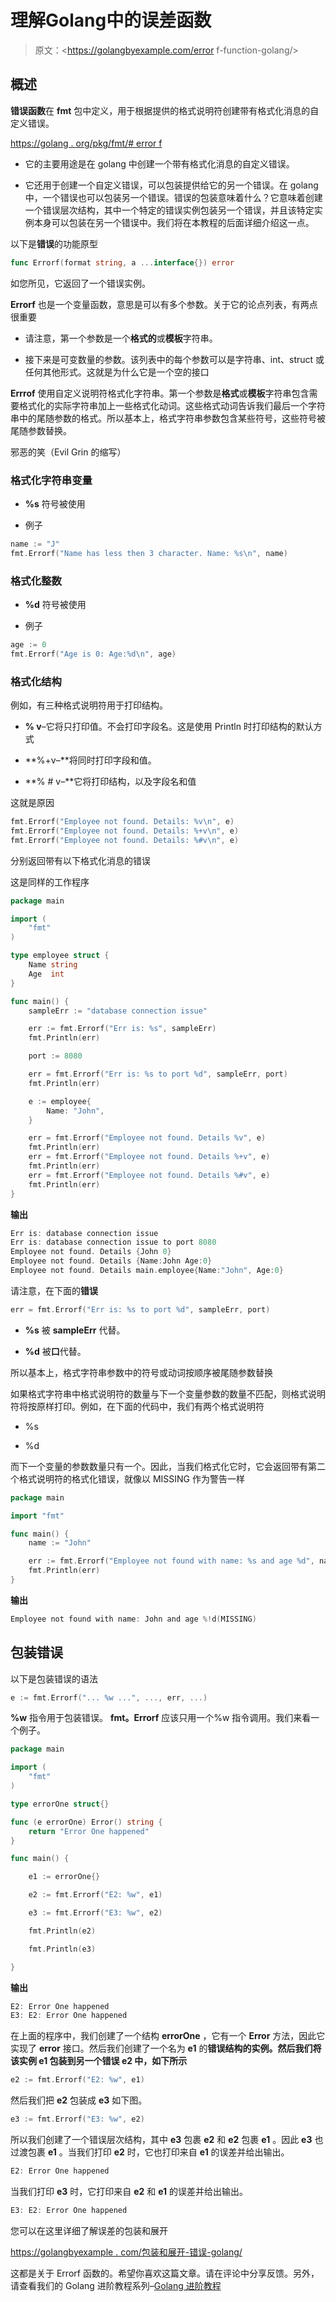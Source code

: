# 理解Golang中的误差函数

> 原文：<https://golangbyexample.com/error f-function-golang/>

## **概述**

**错误函数**在 **fmt** 包中定义，用于根据提供的格式说明符创建带有格式化消息的自定义错误。

[https://golang . org/pkg/fmt/# error f](https://golang.org/pkg/fmt/#Errorf)

*   它的主要用途是在 golang 中创建一个带有格式化消息的自定义错误。

*   它还用于创建一个自定义错误，可以包装提供给它的另一个错误。在 golang 中，一个错误也可以包装另一个错误。错误的包装意味着什么？它意味着创建一个错误层次结构，其中一个特定的错误实例包装另一个错误，并且该特定实例本身可以包装在另一个错误中。我们将在本教程的后面详细介绍这一点。

以下是**错误**的功能原型

```go
func Errorf(format string, a ...interface{}) error
```

如您所见，它返回了一个错误实例。

**Errorf** 也是一个变量函数，意思是可以有多个参数。关于它的论点列表，有两点很重要

*   请注意，第一个参数是一个**格式的**或**模板**字符串。

*   接下来是可变数量的参数。该列表中的每个参数可以是字符串、int、struct 或任何其他形式。这就是为什么它是一个空的接口

**Errrof** 使用自定义说明符格式化字符串。第一个参数是**格式**或**模板**字符串包含需要格式化的实际字符串加上一些格式化动词。这些格式动词告诉我们最后一个字符串中的尾随参数的格式。所以基本上，格式字符串参数包含某些符号，这些符号被尾随参数替换。

邪恶的笑（Evil Grin 的缩写）

### **格式化字符串变量**

*   **%s** 符号被使用

*   例子

```go
name := "J"
fmt.Errorf("Name has less then 3 character. Name: %s\n", name)
```

### **格式化整数**

*   **%d** 符号被使用

*   例子

```go
age := 0
fmt.Errorf("Age is 0: Age:%d\n", age)
```

### **格式化结构**

例如，有三种格式说明符用于打印结构。

*   **% v**–它将只打印值。不会打印字段名。这是使用 Println 时打印结构的默认方式

*   **%+v–**将同时打印字段和值。

*   **% # v–**它将打印结构，以及字段名和值

这就是原因

```go
fmt.Errorf("Employee not found. Details: %v\n", e)
fmt.Errorf("Employee not found. Details: %+v\n", e)
fmt.Errorf("Employee not found. Details: %#v\n", e)
```

分别返回带有以下格式化消息的错误

这是同样的工作程序

```go
package main

import (
	"fmt"
)

type employee struct {
	Name string
	Age  int
}

func main() {
	sampleErr := "database connection issue"

	err := fmt.Errorf("Err is: %s", sampleErr)
	fmt.Println(err)

	port := 8080

	err = fmt.Errorf("Err is: %s to port %d", sampleErr, port)
	fmt.Println(err)

	e := employee{
		Name: "John",
	}

	err = fmt.Errorf("Employee not found. Details %v", e)
	fmt.Println(err)
	err = fmt.Errorf("Employee not found. Details %+v", e)
	fmt.Println(err)
	err = fmt.Errorf("Employee not found. Details %#v", e)
	fmt.Println(err)
}
```

**输出**

```go
Err is: database connection issue
Err is: database connection issue to port 8080
Employee not found. Details {John 0}
Employee not found. Details {Name:John Age:0}
Employee not found. Details main.employee{Name:"John", Age:0}
```

请注意，在下面的**错误**

```go
err = fmt.Errorf("Err is: %s to port %d", sampleErr, port)
```

*   **%s** 被 **sampleErr** 代替。

*   **%d** 被**口**代替。

所以基本上，格式字符串参数中的符号或动词按顺序被尾随参数替换

如果格式字符串中格式说明符的数量与下一个变量参数的数量不匹配，则格式说明符将按原样打印。例如，在下面的代码中，我们有两个格式说明符

*   %s

*   %d

而下一个变量的参数数量只有一个。因此，当我们格式化它时，它会返回带有第二个格式说明符的格式化错误，就像以 MISSING 作为警告一样

```go
package main

import "fmt"

func main() {
	name := "John"

	err := fmt.Errorf("Employee not found with name: %s and age %d", name)
	fmt.Println(err)
}
```

**输出**

```go
Employee not found with name: John and age %!d(MISSING)
```

## **包装错误**

以下是包装错误的语法

```go
e := fmt.Errorf("... %w ...", ..., err, ...)
```

**%w** 指令用于包装错误。 **fmt。Errorf** 应该只用一个%w 指令调用。我们来看一个例子。

```go
package main

import (
	"fmt"
)

type errorOne struct{}

func (e errorOne) Error() string {
	return "Error One happened"
}

func main() {

	e1 := errorOne{}

	e2 := fmt.Errorf("E2: %w", e1)

	e3 := fmt.Errorf("E3: %w", e2)

	fmt.Println(e2)

	fmt.Println(e3)

}
```

**输出**

```go
E2: Error One happened
E3: E2: Error One happened
```

在上面的程序中，我们创建了一个结构 **errorOne** ，它有一个 **Error** 方法，因此它实现了 **error** 接口。然后我们创建了一个名为 **e1** 的**错误结构的实例。然后我们将该实例 **e1** 包装到另一个错误 **e2** 中，如下所示**

```go
e2 := fmt.Errorf("E2: %w", e1)
```

然后我们把 **e2** 包装成 **e3** 如下图。

```go
e3 := fmt.Errorf("E3: %w", e2)
```

所以我们创建了一个错误层次结构，其中 **e3** 包裹 **e2** 和 **e2** 包裹 **e1** 。因此 **e3** 也过渡包裹 **e1** 。当我们打印 **e2** 时，它也打印来自 **e1** 的误差并给出输出。

```go
E2: Error One happened
```

当我们打印 **e3** 时，它打印来自 **e2** 和 **e1** 的误差并给出输出。

```go
E3: E2: Error One happened
```

您可以在这里详细了解误差的包装和展开

[https://golangbyexample . com/包装和展开-错误-golang/](https://golangbyexample.com/wrapping-and-unwrapping-error-golang/)

这都是关于 Errorf 函数的。希望你喜欢这篇文章。请在评论中分享反馈。另外，请查看我们的 Golang 进阶教程系列–[Golang 进阶教程](https://golangbyexample.com/golang-comprehensive-tutorial/)